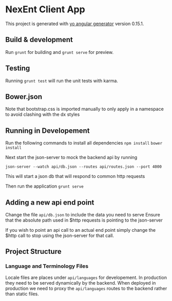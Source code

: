 # NexEnt Client App

This project is generated with [yo angular generator](https://github.com/yeoman/generator-angular)
version 0.15.1.

## Build & development

Run `grunt` for building and `grunt serve` for preview.

## Testing

Running `grunt test` will run the unit tests with karma.

## Bower.json

Note that bootstrap.css is imported manually to only apply in a namespace to avoid clashing with the dx styles

## Running in Developement
Run the following commands to install all dependencies
`npm install`
`bower install`

Next start the json-server to mock the backend api by running

`json-server --watch api/db.json --routes api/routes.json --port 4000`

This will start a json db that will respond to common http requests

Then run the application
`grunt serve`

## Adding a new api end point
Change the file `api/db.json` to include the data you need to serve
Ensure that the absolute path used in $http requests is pointing to the json-server

If you wish to point an api call to an actual end point simply change the $http call to stop using the json-server for that call.

## Project Structure

### Language and Terminology Files

Locale files are places under `api/languages` for developement. In production they need to be served dynamically by the backend. When deployed in production we need to proxy the `api/languages` routes to the backend rather than static files.
